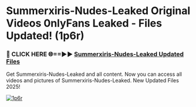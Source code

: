 # Summerxiris-Nudes-Leaked Original Videos 0nlyFans Leaked - Files Updated! (1p6r)

<h3>🔴 CLICK HERE 🌐==►► <a href="https://tinyurl.com/yc6ubb5a" rel="nofollow">Summerxiris-Nudes-Leaked Updated Files</a></h3>

Get Summerxiris-Nudes-Leaked and all content. Now you can access all videos and pictures of Summerxiris-Nudes-Leaked. New Updated Files 2025!

[![1p6r](https://i.imgur.com/7eu0CRL.gif)](https://tinyurl.com/yc6ubb5a)
